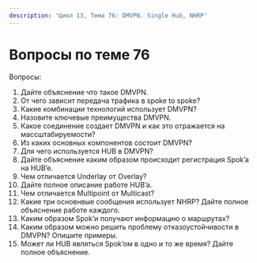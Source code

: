 ```yaml
---
description: 'Цикл 13, Тема 76: DMVPN. Single Hub, NHRP'
---
```


# Вопросы по теме 76

Вопросы:

1. Дайте объяснение что такое DMVPN.
2. От чего зависит передача трафика в spoke to spoke?
3. Какие комбинации технологий использует DMVPN?
4. Назовите ключевые преимущества DMVPN.
5. Какое соединение создает DMVPN и как это отражается на массштабируемости?
6. Из каких основных компонентов состоит DMVPN?
7. Для чего используется HUB в DMVPN?
8. Дайте объяснение каким образом происходит регистрация Spok’a на HUB’e.
9. Чем отличается Underlay от Overlay?
10. Дайте полное описание работе HUB’a.
11. Чем отличается Multipoint от Multicast?
12. Какие три основнвые сообщения использует NHRP? Дайте полное объяснение работе каждого.
13. Каким образом Spok’и получают информацию о маршрутах?
14. Каким образом можно решить проблему отказоустойчивости в DMVPN? Опишите примеры.
15. Может ли HUB являться Spok’oм в одно и то же время? Дайте полное объяснение.

